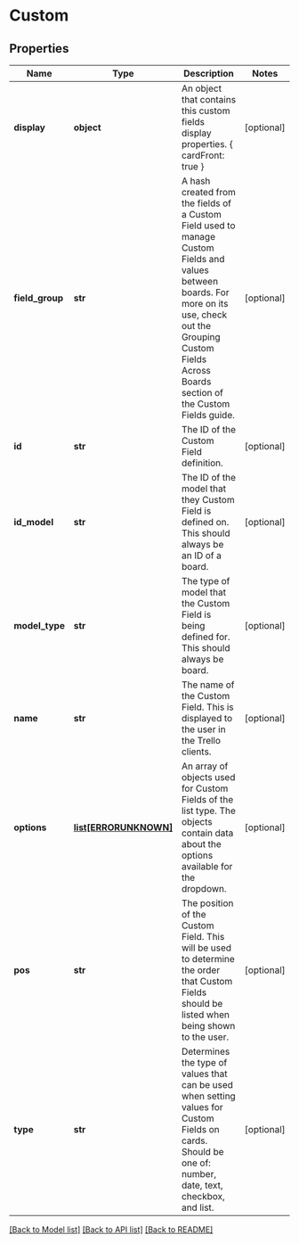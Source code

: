 # Custom

## Properties
Name | Type | Description | Notes
------------ | ------------- | ------------- | -------------
**display** | **object** | An object that contains this custom fields display properties. { cardFront: true } | [optional] 
**field_group** | **str** | A hash created from the fields of a Custom Field used to manage Custom Fields and values between boards. For more on its use, check out the Grouping Custom Fields Across Boards section of the Custom Fields guide. | [optional] 
**id** | **str** | The ID of the Custom Field definition. | [optional] 
**id_model** | **str** | The ID of the model that they Custom Field is defined on. This should always be an ID of a board. | [optional] 
**model_type** | **str** | The type of model that the Custom Field is being defined for. This should always be board. | [optional] 
**name** | **str** | The name of the Custom Field. This is displayed to the user in the Trello clients. | [optional] 
**options** | [**list[ERRORUNKNOWN]**](.md) | An array of objects used for Custom Fields of the list type. The objects contain data about the options available for the dropdown. | [optional] 
**pos** | **str** | The position of the Custom Field. This will be used to determine the order that Custom Fields should be listed when being shown to the user. | [optional] 
**type** | **str** | Determines the type of values that can be used when setting values for Custom Fields on cards. Should be one of: number, date, text, checkbox, and list. | [optional] 

[[Back to Model list]](../README.md#documentation-for-models) [[Back to API list]](../README.md#documentation-for-api-endpoints) [[Back to README]](../README.md)


